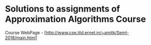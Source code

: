 # Solutions to assignments of Approximation Algorithms Course
Course WebPage - [http://www.cse.iitd.ernet.in/~amitk/SemI-2018/main.html]

